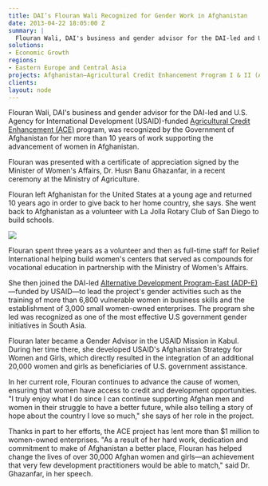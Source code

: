 ```yaml
---
title: DAI’s Flouran Wali Recognized for Gender Work in Afghanistan
date: 2013-04-22 18:05:00 Z
summary: |
  Flouran Wali, DAI's business and gender advisor for the DAI-led and U.S. Agency for International Development (USAID)-funded [Agricultural Credit Enhancement (ACE)](/our-work/projects/afghanistan-agricultural-credit-enhancement-program-i-ii-ace) program, was recognized by the Government of Afghanistan for her more than 10 years of work supporting the advancement of women in Afghanistan.
solutions:
- Economic Growth
regions:
- Eastern Europe and Central Asia
projects: Afghanistan—Agricultural Credit Enhancement Program I & II (ACE)
clients:
layout: node
---
```

Flouran Wali, DAI's business and gender advisor for the DAI-led and U.S. Agency for International Development (USAID)-funded [Agricultural Credit Enhancement (ACE)][1] program, was recognized by the Government of Afghanistan for her more than 10 years of work supporting the advancement of women in Afghanistan.

Flouran was presented with a certificate of appreciation signed by the Minister of Women's Affairs, Dr. Husn Banu Ghazanfar, in a recent ceremony at the Ministry of Agriculture.

Flouran left Afghanistan for the United States at a young age and returned 10 years ago in order to give back to her home country, she says. She went back to Afghanistan as a volunteer with La Jolla Rotary Club of San Diego to build schools.

![][2]

Flouran spent three years as a volunteer and then as full-time staff for Relief International helping build women's centers that served as compounds for vocational education in partnership with the Ministry of Women's Affairs.

She then joined the DAI-led [Alternative Development Program-East (ADP-E)][3]—funded by USAID—to lead the project's gender activities such as the training of more than 6,800 vulnerable women in business skills and the establishment of 3,000 small women-owned enterprises. The program she led was recognized as one of the most effective U.S government gender initiatives in South Asia.

Flouran later became a Gender Advisor in the USAID Mission in Kabul. During her time there, she developed USAID's Afghanistan Strategy for Women and Girls, which directly resulted in the integration of an additional 20,000 women and girls as beneficiaries of U.S. government assistance.  

In her current role, Flouran continues to advance the cause of women, ensuring that women have access to credit and development opportunities. "I truly enjoy what I do since I can continue supporting Afghan men and women in their struggle to have a better future, while also telling a story of hope about the country I love so much," she says of her role in the project.

Thanks in part to her efforts, the ACE project has lent more than $1 million to women-owned enterprises.  "As a result of her hard work, dedication and commitment to make of Afghanistan a better place, Flouran has helped change the lives of over 30,000 Afghan women and girls—an achievement that very few development practitioners would be able to match," said Dr. Ghazanfar, in her speech.

[1]: /our-work/projects/afghanistan-agricultural-credit-enhancement-program-i-ii-ace
[2]: /assets/images/news/flouran_inner.jpg
[3]: /our-work/projects/afghanistan-alternative-development-program-eastern-region-adpe
